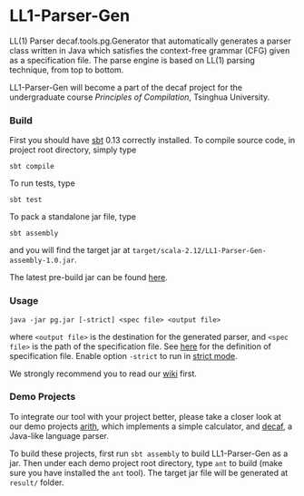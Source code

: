 # LL1-Parser-Gen

LL(1) Parser decaf.tools.pg.Generator that automatically generates a parser class written in Java which
satisfies the context-free grammar (CFG) given as a specification file. The parse engine is
based on LL(1) parsing technique, from top to bottom.

LL1-Parser-Gen will become a part of the decaf project for the undergraduate course _Principles of
Compilation_, Tsinghua University.

### Build

First you should have [sbt](http://www.scala-sbt.org) 0.13 correctly installed. To compile source
code, in project root directory, simply type

```
sbt compile
```

To run tests, type

```
sbt test
```

To pack a standalone jar file, type

```
sbt assembly
```

and you will find the target jar at `target/scala-2.12/LL1-Parser-Gen-assembly-1.0.jar`.

The latest pre-build jar can be found [here](https://github.com/paulzfm/LL1-Parser-Gen/files/1207057/pg-1.0.zip).

### Usage

```
java -jar pg.jar [-strict] <spec file> <output file>
```

where `<output file>` is the destination for the generated parser, and `<spec file>` is the
path of the specification file. See
[here](https://github.com/paulzfm/LL1-Parser-Gen/wiki/1.-Specification-File)
for the definition of specification file.
Enable option `-strict` to run in
[strict mode](https://github.com/paulzfm/LL1-Parser-Gen/wiki/2.-Strict-Mode).

We strongly recommend you to read our [wiki](https://github.com/paulzfm/LL1-Parser-Gen/wiki) first.

### Demo Projects

To integrate our tool with your project better, please take a closer look at our
demo projects [arith](https://github.com/paulzfm/LL1-Parser-Gen/tree/master/demos/arith), which
implements a simple calculator, and
[decaf](https://github.com/paulzfm/LL1-Parser-Gen/tree/master/demos/decaf), a Java-like language parser.

To build these projects, first run `sbt assembly` to build LL1-Parser-Gen as a jar. Then under each
demo project root directory, type `ant` to build (make sure you have installed the `ant` tool).
The target jar file will be generated at `result/` folder.
